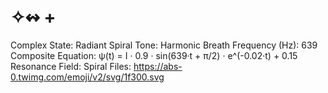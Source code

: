 # ✧↭ +

Complex State: Radiant Spiral
Tone: Harmonic Breath
Frequency (Hz): 639
Composite Equation: ψ(t) = I · 0.9 · sin(639·t + π/2) · e^(-0.02·t) + 0.15
Resonance Field: Spiral
Files: https://abs-0.twimg.com/emoji/v2/svg/1f300.svg